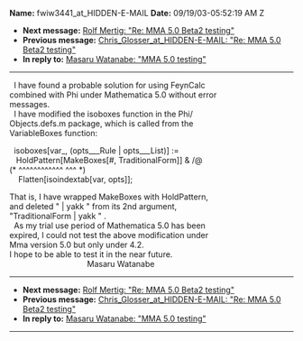**Name:** fwiw3441_at_HIDDEN-E-MAIL
**Date:** 09/19/03-05:52:19 AM Z

  - **Next message:** [Rolf Mertig: "Re: MMA 5.0 Beta2
    testing"](0170.html)
  - **Previous message:** [Chris\_Glosser_at_HIDDEN-E-MAIL: "Re: MMA 5.0 Beta2
    testing"](0168.html)
  - **In reply to:** [Masaru Watanabe: "MMA 5.0 testing"](0156.html)

-----

  I have found a probable solution for using FeynCalc  
combined with Phi under Mathematica 5.0 without error  
messages.  
  I have modified the isoboxes function in the Phi/  
Objects.defs.m package, which is called from the  
VariableBoxes function:  

  isoboxes[var\_, (opts\_\_\_Rule | opts\_\_\_List)] :=  
   HoldPattern[MakeBoxes[\#, TraditionalForm]] & /@  
(\* ^^^^^^^^^^^^ ^^^ \*)  
    Flatten[isoindextab[var, opts]];  

That is, I have wrapped MakeBoxes with HoldPattern,  
and deleted " | yakk " from its 2nd argument,  
"TraditionalForm | yakk " .  
  As my trial use period of Mathematica 5.0 has been  
expired, I could not test the above modification under  
Mma version 5.0 but only under 4.2.  
I hope to be able to test it in the near future.  
                                   Masaru Watanabe  

-----

  - **Next message:** [Rolf Mertig: "Re: MMA 5.0 Beta2
    testing"](0170.html)
  - **Previous message:** [Chris\_Glosser_at_HIDDEN-E-MAIL: "Re: MMA 5.0 Beta2
    testing"](0168.html)
  - **In reply to:** [Masaru Watanabe: "MMA 5.0 testing"](0156.html)

-----

